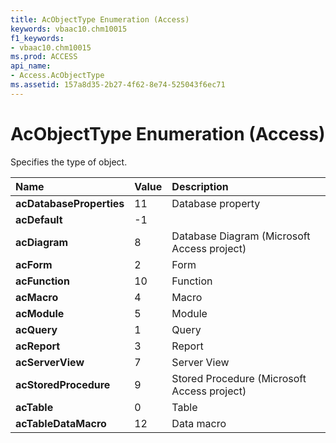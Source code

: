 ```yaml
---
title: AcObjectType Enumeration (Access)
keywords: vbaac10.chm10015
f1_keywords:
- vbaac10.chm10015
ms.prod: ACCESS
api_name:
- Access.AcObjectType
ms.assetid: 157a8d35-2b27-4f62-8e74-525043f6ec71
---
```



# AcObjectType Enumeration (Access)

Specifies the type of object.



|**Name**|**Value**|**Description**|
|:-----|:-----|:-----|
|**acDatabaseProperties**|11|Database property|
|**acDefault**|-1||
|**acDiagram**|8|Database Diagram (Microsoft Access project)|
|**acForm**|2|Form|
|**acFunction**|10|Function|
|**acMacro**|4|Macro|
|**acModule**|5|Module|
|**acQuery**|1|Query|
|**acReport**|3|Report|
|**acServerView**|7|Server View|
|**acStoredProcedure**|9|Stored Procedure (Microsoft Access project)|
|**acTable**|0|Table|
|**acTableDataMacro**|12|Data macro|

